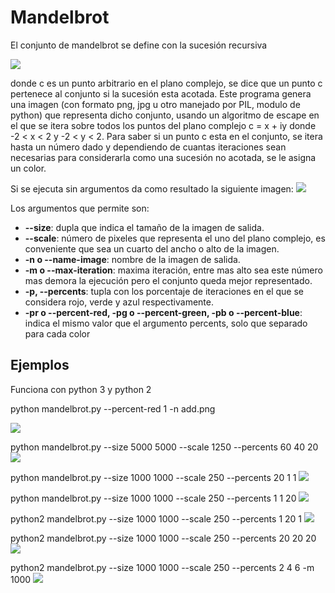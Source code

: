 # Mandelbrot

El conjunto de mandelbrot se define con la sucesión recursiva

![](https://github.com/Luispapiernik/Fractales/blob/master/Mandelbrot/Images/ecuacion.png)

donde c es un punto arbitrario en el plano complejo, se dice que un punto
c pertenece al conjunto si la sucesión esta acotada. Este programa genera una imagen
(con formato png, jpg u otro manejado por PIL, modulo de python) que representa dicho
conjunto, usando un algoritmo de escape en el que se itera sobre todos los puntos del
plano complejo c = x + iy donde -2 < x < 2 y -2 < y < 2. Para saber si un punto c esta en
el conjunto, se itera hasta un número dado y dependiendo de cuantas iteraciones
sean necesarias para considerarla como una sucesión no acotada, se le asigna un color.

Si se ejecuta sin argumentos da como resultado la siguiente imagen:
![](https://github.com/Luispapiernik/Fractales/blob/master/Mandelbrot/Images/mandelbrot_default.png)

Los argumentos que permite son:

 * **--size**: dupla que indica el tamaño de la imagen de salida.
 * **--scale**: número de pixeles que representa el uno del plano complejo,
     es conveniente que sea un cuarto del ancho o alto de la imagen.
 * **-n o --name-image**: nombre de la imagen de salida.
 * **-m o --max-iteration**: maxima iteración, entre mas alto sea este número mas demora
     la ejecución pero el conjunto queda mejor representado.
 * **-p, --percents**: tupla con los porcentaje de iteraciones
     en el que se considera rojo, verde y azul respectivamente.
 * **-pr o --percent-red, -pg o --percent-green, -pb o --percent-blue**: indica el mismo
     valor que el argumento percents, solo que separado para cada color


## Ejemplos

Funciona con python 3 y python 2

python mandelbrot.py --percent-red 1 -n add.png

![](https://github.com/Luispapiernik/Fractales/blob/master/Mandelbrot/Images/add.png)

python mandelbrot.py --size 5000 5000 --scale 1250 --percents 60 40 20
![](https://github.com/Luispapiernik/Fractales/blob/master/Mandelbrot/Images/mandelbrot_5000.png)

python mandelbrot.py --size 1000 1000 --scale 250 --percents 20 1 1
![](https://github.com/Luispapiernik/Fractales/blob/master/Mandelbrot/Images/mandelbrot_red.png)

python mandelbrot.py --size 1000 1000 --scale 250 --percents 1 1 20
![](https://github.com/Luispapiernik/Fractales/blob/master/Mandelbrot/Images/mandelbrot_blue.png)

python2 mandelbrot.py --size 1000 1000 --scale 250 --percents 1 20 1
![](https://github.com/Luispapiernik/Fractales/blob/master/Mandelbrot/Images/mandelbrot_green.png)

python2 mandelbrot.py --size 1000 1000 --scale 250 --percents 20 20 20
![](https://github.com/Luispapiernik/Fractales/blob/master/Mandelbrot/Images/mandelbrot_gray.png)

python2 mandelbrot.py --size 1000 1000 --scale 250 --percents 2 4 6 -m 1000
![](https://github.com/Luispapiernik/Fractales/blob/master/Mandelbrot/Images/mandelbrot_good.png)
